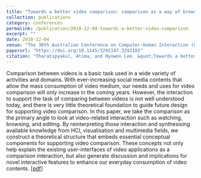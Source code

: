 ```yaml
---
title: "Towards a better video comparison: comparison as a way of browsing the video contents"
collection: publications
category: conferences
permalink: /publication/2018-12-04-towards-a-better-video-comparison
excerpt: ""
date: 2018-12-04
venue: "The 30th Australian Conference on Computer-Human Interaction (OzCHI 2018)"
paperurl: "https://doi.org/10.1145/3292147.3292183"
citation: "Tharatipyakul, Atima, and Hyowon Lee. &quot;Towards a better video comparison: comparison as a way of browsing the video contents.&quot; In <i>Proceedings of the 30th Australian Conference on Computer-Human Interaction</i>, pp. 349-353. 2018."
---
```


Comparison between videos is a basic task used in a wide variety of activities and domains. With ever-increasing social media contents that allow the mass consumption of video medium, our needs and uses for video comparison will only increase in the coming years. However, the interaction to support the task of comparing between videos is not well understood today, and there is very little theoretical foundation to guide future design for supporting video comparison. In this paper, we take the comparison as the primary angle to look at video-related interaction such as watching, browsing, and editing. By reinterpreting those interaction and synthesising available knowledge from HCI, visualisation and multimedia fields, we construct a theoretical structure that embeds essential conceptual components for supporting video comparison. These concepts not only help explain the existing user-interfaces of video applications as a comparison interaction, but also generate discussion and implications for novel interactive features to enhance our everyday consumption of video contents. [[pdf](https://dl.acm.org/doi/10.1145/3292147.3292183?cid=99659116563)]
